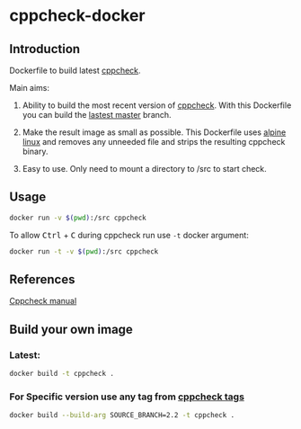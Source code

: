 # cppcheck-docker

## Introduction

Dockerfile to build latest [cppcheck](https://github.com/danmar/cppcheck).

Main aims:

1. Ability to build the most recent version of [cppcheck](https://github.com/danmar/cppcheck). With this Dockerfile you can build the [lastest master](https://github.com/danmar/cppcheck/commits/master) branch.

2. Make the result image as small as possible. This Dockerfile uses [alpine linux](https://alpinelinux.org) and removes any unneeded file and strips the resulting cppcheck binary.

3. Easy to use. Only need to mount a directory to /src to start check.

## Usage

```bash
docker run -v $(pwd):/src cppcheck
```

To allow <kbd>Ctrl</kbd> + <kbd>C</kbd> during cppcheck run use `-t` docker argument:

```bash
docker run -t -v $(pwd):/src cppcheck
```

## References

[Cppcheck manual](http://cppcheck.sourceforge.net/manual.html)

## Build your own image

### Latest:
```bash
docker build -t cppcheck .
```

### For Specific version use any tag from [cppcheck tags](https://github.com/danmar/cppcheck/tags)
```bash
docker build --build-arg SOURCE_BRANCH=2.2 -t cppcheck .
```
